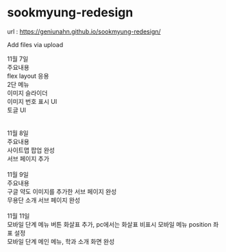 # sookmyung-redesign

url :
https://geniunahn.github.io/sookmyung-redesign/

Add files via upload

11월 7일 <br>
주요내용 <br>
flex layout 응용 <br>
2단 메뉴 <br>
이미지 슬라이더 <br>
이미지 번호 표시 UI <br>
토글 UI <br>
 <br>
  <br>
11월 8일 <br>
주요내용 <br>
사이트맵 팝업 완성 <br>
서브 페이지 추가
 <br>
 <br>
11월 9일 <br>
주요내용  <br>
구글 약도 이미지를 추가한 서브 페이지 완성 <br>
무용단 소개 서브 페이지 완성
 <br>
 <br>
11월 11일 <br>
모바일 단계 메뉴 버튼 화살표 추가, pc에서는 화살표 비표시 모바일 메뉴 position 좌표 설정  <br>
모바일 단계 메인 메뉴, 학과 소개 화면 완성
